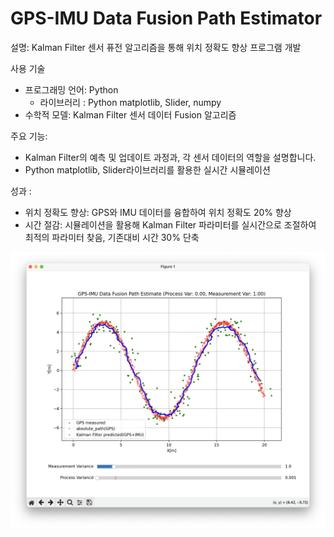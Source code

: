 # GPS-IMU Data Fusion Path Estimator

설명: Kalman Filter 센서 퓨전 알고리즘을 통해 위치 정확도 향상 프로그램 개발

사용 기술

- 프로그래밍 언어: Python
  - 라이브러리 : Python matplotlib, Slider, numpy
- 수학적 모델: Kalman Filter 센서 데이터 Fusion 알고리즘

주요 기능:

- Kalman Filter의 예측 및 업데이트 과정과, 각 센서 데이터의 역할을 설명합니다.
- Python matplotlib, Slider라이브러리를 활용한 실시간 시뮬레이션

성과 :

- 위치 정확도 향상: GPS와 IMU 데이터를 융합하여 위치 정확도 20% 향상
- 시간 절감: 시뮬레이션을 활용해 Kalman Filter 파라미터를 실시간으로 조절하여 최적의 파라미터 찾음, 기존대비 시간 30% 단축

![image](image.png)

